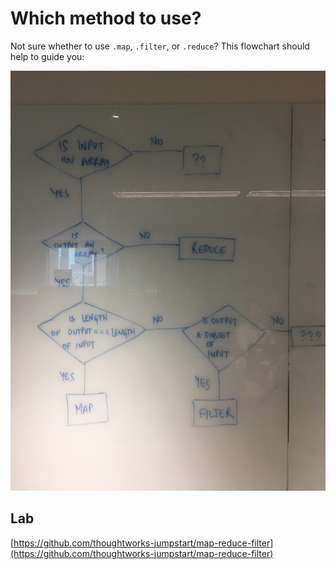 # Which method to use?

Not sure whether to use `.map`, `.filter`, or `.reduce`? This flowchart should help to guide you:

![](../../.gitbook/assets/map-reduce-filter.png)

## Lab

[https://github.com/thoughtworks-jumpstart/map-reduce-filter](https://github.com/thoughtworks-jumpstart/map-reduce-filter)

